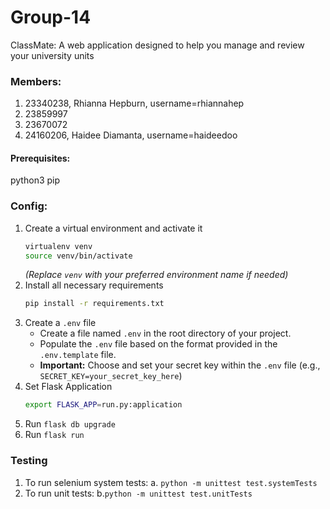 # Group-14
ClassMate: A web application designed to help you manage and review your university units
### Members:
1. 23340238, Rhianna Hepburn, username=rhiannahep
2. 23859997
3. 23670072
4. 24160206, Haidee Diamanta, username=haideedoo

#### Prerequisites:
python3
pip

### Config:
1. Create a virtual environment and activate it
    ```bash
    virtualenv venv
    source venv/bin/activate
    ```
    *(Replace `venv` with your preferred environment name if needed)*
2. Install all necessary requirements
    ```bash
    pip install -r requirements.txt
    ```
3. Create a `.env` file
    * Create a file named `.env` in the root directory of your project.
    * Populate the `.env` file based on the format provided in the `.env.template` file.
    * **Important:** Choose and set your secret key within the `.env` file (e.g., `SECRET_KEY=your_secret_key_here`)
4. Set Flask Application
    ```bash
    export FLASK_APP=run.py:application
    ```
5. Run `flask db upgrade`
6. Run `flask run`


### Testing
1. To run selenium system tests:
    a. `python -m unittest test.systemTests`
2. To run unit tests:
    b.`python -m unittest test.unitTests`

